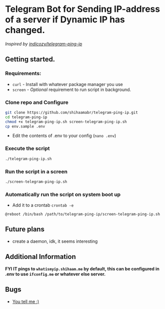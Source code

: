# Telegram Bot for Sending IP-address of a server if Dynamic IP has changed.
*Inspired by [indicozy/telegram-ping-ip](https://github.com/indicozy/telegram-ping-ip)*
## Getting started.
### Requirements:
* `curl` - Install with whatever package manager you use
* `screen` - *Optional* requirement to run script in background.


### Clone repo and Configure
```bash
git clone https://github.com/shihaamabr/telegram-ping-ip.git
cd telegram-ping-ip
chmod +x telegram-ping-ip.sh screen-telegram-ping-ip.sh
cp env.sample .env
```
- Edit the contents of .env to your config (`nano .env`)
### Execute the script
```bash
./telegram-ping-ip.sh
```
### Run the script in a screen
```bash
./screen-telegram-ping-ip.sh
```
### Automatically run the script on system boot up
* Add it to a crontab `crontab -e`
```
@reboot /bin/bash /path/to/telegram-ping-ip/screen-telegram-ping-ip.sh
```
## Future plans
* create a daemon, idk, it seems interesting


## Additional Information
**FYI IT pings to `whatismyip.shihaam.me` by default, this can be configured in .env to use `ifconfig.me` or whatever else server.**

## Bugs
- [You tell me :)](https://github.com/shihaamabr/telegram-ping-ip/issues/new)
